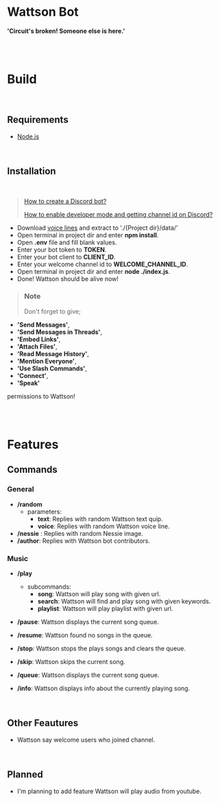 # **Wattson Bot**

**'Circuit's broken! Someone else is here.'**

<br/><br/>

# **Build**

<br/>

## **Requirements**

- [Node.js](https://nodejs.dev/download)

<br/>

## **Installation**

<br/>

> [How to create a Discord bot?](https://discord.com/developers/docs/getting-started)
>
> [How to enable developer mode and getting channel id on Discord?](https://beebom.com/how-enable-disable-developer-mode-discord/#:~:text=%28Android,%20iOS%29-,1.,And%20that%27s%20it.)

- Download [voice lines](https://1drv.ms/u/s!AsHdGflePryehtN7hq1YNtVv8G0Deg?e=fMDZH4) and extract to './{Project dir}/data/'
- Open terminal in project dir and enter **npm install**.
- Open **.env** file and fill blank values.
- Enter your bot token to **TOKEN**.
- Enter your bot client to **CLIENT_ID**.
- Enter your welcome channel id to **WELCOME_CHANNEL_ID**.
- Open terminal in project dir and enter **node ./index.js**.
- Done! Wattson should be alive now!

> ### **Note**
>
> Don't forget to give;

- **'Send Messages'**,
- **'Send Messages in Threads'**,
- **'Embed Links'**,
- **'Attach Files'**,
- **'Read Message History'**,
- **'Mention Everyone'**,
- **'Use Slash Commands'**,
- **'Connect'**,
- **'Speak'**

permissions to Wattson!

<br/><br/>

# **Features**

## **Commands**

### **General**

- **/random**
  - parameters:
    - **text**: Replies with random Wattson text quip.
    - **voice**: Replies with random Wattson voice line.
- **/nessie** : Replies with random Nessie image.
- **/author**: Replies with Wattson bot contributors.

### **Music**

- **/play**

  - subcommands:
    - **song**: Wattson will play song with given url.
    - **search**: Wattson will find and play song with given keywords.
    - **playlist**: Wattson will play playlist with given url.

- **/pause**: Wattson displays the current song queue.
- **/resume**: Wattson found no songs in the queue.
- **/stop**: Wattson stops the plays songs and clears the queue.
- **/skip**: Wattson skips the current song.
- **/queue**: Wattson displays the current song queue.
- **/info**: Wattson displays info about the currently playing song.

<br/>

## **Other Feautures**

- Wattson say welcome users who joined channel.

<br/>

## **Planned**

- I'm planning to add feature Wattson will play audio from youtube.
